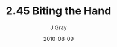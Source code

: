 ---
title: '2.45 Biting the Hand'
alt: 'Mysteries of the Arcana'
date: '2010-08-09'
author: 'J Gray'
artist: 'Keira'
chapter: '2 All the Way Down'
filler: false
---